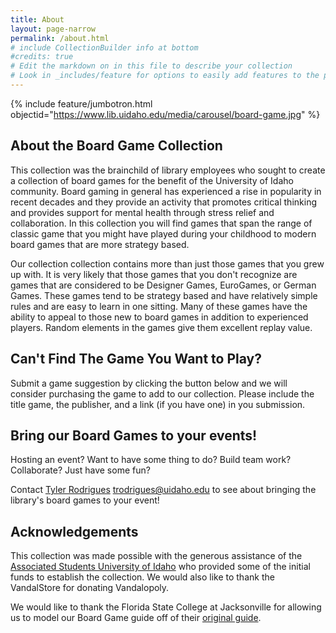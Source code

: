 ```yaml
---
title: About
layout: page-narrow
permalink: /about.html
# include CollectionBuilder info at bottom
#credits: true
# Edit the markdown on in this file to describe your collection
# Look in _includes/feature for options to easily add features to the page
---
```


{% include feature/jumbotron.html objectid="https://www.lib.uidaho.edu/media/carousel/board-game.jpg" %}

## About the Board Game Collection

This collection was the brainchild of library employees who sought to create a collection of board games for the benefit of the University of Idaho community. Board gaming in general has experienced a rise in popularity in recent decades and they provide an activity that promotes critical thinking and provides support for mental health through stress relief and collaboration. In this collection you will find games that span the range of classic game that you might have played during your childhood to modern board games that are more strategy based.

Our collection collection contains more than just those games that you grew up with. It is very likely that those games that you don't recognize are games that are considered to be Designer Games, EuroGames, or German Games. These games tend to be strategy based and have relatively simple rules and are easy to learn in one sitting. Many of these games have the ability to appeal to those new to board games in addition to experienced players. Random elements in the games give them excellent replay value.

## Can't Find The Game You Want to Play?

Submit a game suggestion by clicking the button below and we will consider purchasing the game to add to our collection. Please include the title game, the publisher, and a link (if you have one) in you submission.

## Bring our Board Games to your events! 

Hosting an event? Want to have some thing to do? Build team work? Collaborate? Just have some fun?

Contact [Tyler Rodrigues](https://www.lib.uidaho.edu/about/people/trodrigues.html) <trodrigues@uidaho.edu> to see about bringing the library's board games to your event!

## Acknowledgements

This collection was made possible with the generous assistance of the [Associated Students University of Idaho](https://www.uidaho.edu/current-students/student-involvement/asui) who provided some of the initial funds to establish the collection. We would also like to thank the VandalStore for donating Vandalopoly.

We would like to thank the Florida State College at Jacksonville for allowing us to model our Board Game guide off of their [original guide](https://guides.fscj.edu/games).

